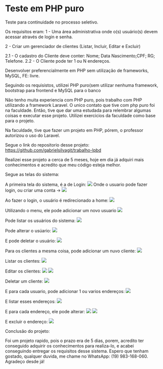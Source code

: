 # Teste em PHP puro

Teste para continuidade no processo seletivo.

Os requisitos eram: 
1 - Uma área administrativa onde o(s) usuário(s) devem acessar através de login e senha.

2 - Criar um gerenciador de clientes (Listar, Incluir, Editar e Excluir)

   2.1 - O cadastro do Cliente deve conter: Nome; Data Nascimento;CPF; RG; Telefone.
   2.2 - O Cliente pode ter 1 ou N endereços.

Desenvolver preferencialmente em PHP sem utilização de frameworks, MySQL, FE: livre.  

Seguindo os requisistos, utilizei PHP puro(sem utilizar nenhuma framework, bootstrap para frontend e MySQL para o banco

Não tenho muita experiencia com PHP puro, pois trabalho com PHP utilizando a framework Laravel. O unico contato que tive com php puro foi na faculdade.
Então, tive que dar uma estudada para relembrar algumas coisas e executar esse projeto. Utilizei exercicios da faculdade como base para o projeto.

Na faculdade, tive que fazer um projeto em PHP, pórem, o professor autorizou o uso do Laravel.

Segue o link do repositorio desse projeto: https://github.com/gabrielsilvagit/trabalho-lpbd

Realizei esse projeto a cerca de 5 meses, hoje em dia já adquiri mais conhecimentos e acredito que meu código esteja melhor.

Segue as telas do sistema:

A primeira tela do sistema, é a de Login:
<img src=”src/login.png”>
Onde o usuario pode fazer login, ou criar uma conta ->
<img src=”criar-conta.png”>

Ao fazer o login, o usuário é redirecionado a home:
<img src=”home.png”>

Utilizando o menu, ele pode adicionar um novo usuario
<img src=”https://github.com/gabrielsilvagit/teste-php-puro/blob/master/criar-conta.png”>

Pode listar os usuários do sistema:
<img src=”users.png”>

Pode alterar o usúario:
<img src=”edit-user-form.png”>

E pode deletar o usuário:
<img src=”delete-user.png”>

Para os clientes a mesma coisa, pode adicionar um nuvo cliente:
<img src=”new-customer.png”>

Listar os clientes:
<img src=”customers.png”>

Editar os clientes:
<img src=”edit-customer.png”>
<img src=”edit-customer-form.png”>

Deletar um cliente:
<img src=”delete-customer.png”>

E para cada usuario, pode adicionar 1 ou varios endereços:
<img src=”new-address.png”>

E listar esses endereços:
<img src=”address.png”>

E para cada endereço, ele pode alterar:
<img src=”edit-address.png”>
<img src=”edit-address-form.png”>

E excluir o endereço:
<img src=”delete-user.png”>


Conclusão do projeto:

Foi um projeto rapido, pois o prazo era de 5 dias, porem, acredito ter conseguido adquirir os conhecimentos para realiza-lo, e acabei conseguindo entregar os requisitos desse sistema. Espero que tenham gostado, qualquer duvida, me chame no WhatsApp: (19) 983-168-060. Agradeço desde já!







